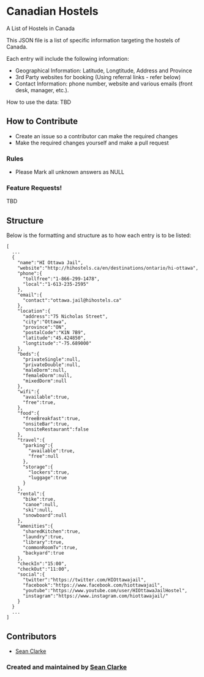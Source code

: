 # Canadian Hostels
A List of Hostels in Canada

This JSON file is a list of specific information targeting the hostels of Canada.

Each entry will include the following information:
- Geographical Information: Latitude, Longtitude, Address and Province
- 3rd Party websites for booking (Using referral links - refer below)
- Contact Information: phone number, website and various emails (front desk, manager, etc.).

How to use the data:
TBD

## How to Contribute
- Create an issue so a contributor can make the required changes
- Make the required changes yourself and make a pull request

### Rules
- Please Mark all unknown answers as NULL

### Feature Requests!
TBD

## Structure
Below is the formatting and structure as to how each entry is to be listed:
```
[
  ...
  {
    "name":"HI Ottawa Jail",
    "website":"http://hihostels.ca/en/destinations/ontario/hi-ottawa",
    "phone":{
      "tollfree":"1-866-299-1478",
      "local":"1-613-235-2595"
    },
    "email":{
      "contact":"ottawa.jail@hihostels.ca"
    },
    "location":{
      "address":"75 Nicholas Street",
      "city":"Ottawa",
      "province":"ON",
      "postalCode":"K1N 7B9",
      "latitude":"45.424850",
      "longtitude":"-75.689000"
    },
    "beds":{
      "privateSingle":null,
      "privateDouble":null,
      "maleDorm":null,
      "femaleDorm":null,
      "mixedDorm":null
    },
    "wifi":{
      "available":true,
      "free":true,
    },
    "food":{
      "freeBreakfast":true,
      "onsiteBar":true,
      "onsiteRestaurant":false
    },
    "travel":{
      "parking":{
        "available":true,
        "free":null
      },
      "storage":{
        "lockers":true,
        "luggage":true
      }
    },
    "rental":{
      "bike":true,
      "canoe":null,
      "ski":null,
      "snowboard":null
    },
    "amenities":{
      "sharedKitchen":true,
      "laundry":true,
      "library":true,
      "commonRoomTv":true,
      "backyard":true
    },
    "checkIn":"15:00",
    "checkOut":"11:00",
    "social":{
      "twitter":"https://twitter.com/HIOttawajail",
      "facebook":"https://www.facebook.com/hiottawajail",
      "youtube":"https://www.youtube.com/user/HIOttawaJailHostel",
      "instagram":"https://www.instagram.com/hiottawajail/"
    }
  }
  ...
]
  ```

## Contributors
- [Sean Clarke](http://seanland.ca)

### Created and maintained by [Sean Clarke](http://seanland.ca)
